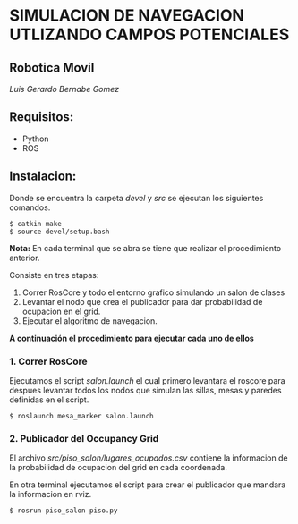 #   SIMULACION DE NAVEGACION UTLIZANDO CAMPOS POTENCIALES
##  Robotica Movil

_Luis Gerardo Bernabe Gomez_

## Requisitos:
- Python
- ROS

## Instalacion:
Donde se encuentra la carpeta _devel_ y _src_ se ejecutan los siguientes comandos. 

```
$ catkin make
$ source devel/setup.bash
```
__Nota:__ En cada terminal que se abra se tiene que realizar el procedimiento anterior. 

Consiste en tres etapas: 

1. Correr RosCore y todo el entorno grafico simulando un salon de clases
2. Levantar el nodo que crea el publicador para dar probabilidad de ocupacion en el grid.
3. Ejecutar el algoritmo de navegacion.  

__A continuación el procedimiento para ejecutar cada uno de ellos__ 

### 1. Correr RosCore

Ejecutamos el script _salon.launch_ el cual primero levantara el roscore para despues levantar 
todos los nodos que simulan las sillas, mesas y paredes definidas en el script. 
```
$ roslaunch mesa_marker salon.launch
```

### 2. Publicador del Occupancy Grid

El archivo _src/piso_salon/lugares_ocupados.csv_ contiene la informacion de la probabilidad de ocupacion del grid en cada coordenada. 

En otra terminal ejecutamos el script para crear el publicador que mandara la informacion en rviz.

```
$ rosrun piso_salon piso.py 
```

 



